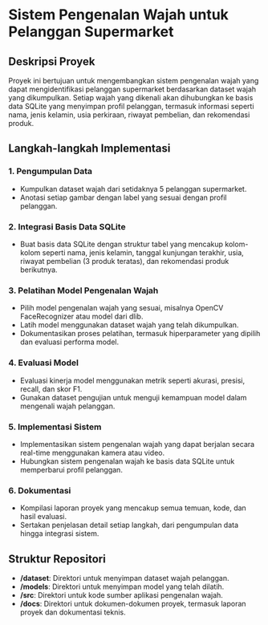 # Sistem Pengenalan Wajah untuk Pelanggan Supermarket

## Deskripsi Proyek
Proyek ini bertujuan untuk mengembangkan sistem pengenalan wajah yang dapat mengidentifikasi pelanggan supermarket berdasarkan dataset wajah yang dikumpulkan. Setiap wajah yang dikenali akan dihubungkan ke basis data SQLite yang menyimpan profil pelanggan, termasuk informasi seperti nama, jenis kelamin, usia perkiraan, riwayat pembelian, dan rekomendasi produk.

## Langkah-langkah Implementasi

### 1. Pengumpulan Data
- Kumpulkan dataset wajah dari setidaknya 5 pelanggan supermarket.
- Anotasi setiap gambar dengan label yang sesuai dengan profil pelanggan.

### 2. Integrasi Basis Data SQLite
- Buat basis data SQLite dengan struktur tabel yang mencakup kolom-kolom seperti nama, jenis kelamin, tanggal kunjungan terakhir, usia, riwayat pembelian (3 produk teratas), dan rekomendasi produk berikutnya.

### 3. Pelatihan Model Pengenalan Wajah
- Pilih model pengenalan wajah yang sesuai, misalnya OpenCV FaceRecognizer atau model dari dlib.
- Latih model menggunakan dataset wajah yang telah dikumpulkan.
- Dokumentasikan proses pelatihan, termasuk hiperparameter yang dipilih dan evaluasi performa model.

### 4. Evaluasi Model
- Evaluasi kinerja model menggunakan metrik seperti akurasi, presisi, recall, dan skor F1.
- Gunakan dataset pengujian untuk menguji kemampuan model dalam mengenali wajah pelanggan.

### 5. Implementasi Sistem
- Implementasikan sistem pengenalan wajah yang dapat berjalan secara real-time menggunakan kamera atau video.
- Hubungkan sistem pengenalan wajah ke basis data SQLite untuk memperbarui profil pelanggan.

### 6. Dokumentasi
- Kompilasi laporan proyek yang mencakup semua temuan, kode, dan hasil evaluasi.
- Sertakan penjelasan detail setiap langkah, dari pengumpulan data hingga integrasi sistem.

## Struktur Repositori
- **/dataset**: Direktori untuk menyimpan dataset wajah pelanggan.
- **/models**: Direktori untuk menyimpan model yang telah dilatih.
- **/src**: Direktori untuk kode sumber aplikasi pengenalan wajah.
- **/docs**: Direktori untuk dokumen-dokumen proyek, termasuk laporan proyek dan dokumentasi teknis.

